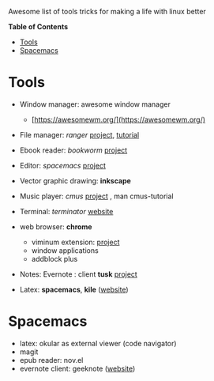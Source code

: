 Awesome list of tools tricks for making a life with linux better
<!-- markdown-toc start - Don't edit this section. Run M-x markdown-toc-refresh-toc -->
**Table of Contents**

- [Tools](#tools)
- [Spacemacs](#spacemacs)

<!-- markdown-toc end -->

# Tools
+ Window manager: awesome window manager
  + [https://awesomewm.org/](https://awesomewm.org/)
+ File manager: *ranger* 
[project](https://github.com/ranger/ranger),  [tutorial](https://www.digitalocean.com/community/tutorials/installing-and-using-ranger-a-terminal-file-manager-on-a-ubuntu-vps)

+ Ebook reader: *bookworm*
[project](https://github.com/babluboy/bookworm) 

+ Editor: *spacemacs*
[project](https://github.com/syl20bnr/spacemacs)

+ Vector graphic drawing: **inkscape**
+ Music player: *cmus* 
[project](https://github.com/cmus/cmus)
, man cmus-tutorial
+ Terminal: *terminator* [website](https://code.launchpad.net/terminator)  
+ web browser: **chrome**
  + viminum extension: [project](https://github.com/philc/vimium)
  + window applications 
  + addblock plus
+ Notes: Evernote
: client **tusk** [project](https://github.com/klaussinani/tusk)
+ Latex: **spacemacs**, **kile** ([website](https://kile.sourceforge.io/))
# Spacemacs
+ latex: okular as external viewer (code navigator)
+ magit
+ epub reader: nov.el
+ evernote client: geeknote ([website](http://spacemacs.org/layers/+web-services/evernote/README.html))
